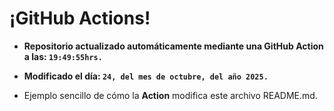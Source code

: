 # ¡GitHub Actions!
* **Repositorio actualizado automáticamente mediante una GitHub Action a las: `19:49:55hrs.`**
* **Modificado el día: `24, del mes de octubre, del año 2025.`**

* Ejemplo sencillo de cómo la **Action** modifica este archivo README.md.
